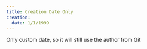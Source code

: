 ```yaml
---
title: Creation Date Only
creation:
  date: 1/1/1999
---
```


Only custom date, so it will still use the author from Git